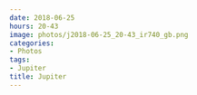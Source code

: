 ```yaml
---
date: 2018-06-25
hours: 20-43
image: photos/j2018-06-25_20-43_ir740_gb.png
categories: 
- Photos 
tags: 
- Jupiter 
title: Jupiter
---
```

